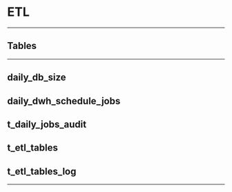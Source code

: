 # **ETL**

---

## **Tables**

---

## **daily_db_size**

## **daily_dwh_schedule_jobs**

## **t_daily_jobs_audit**

## **t_etl_tables**


## **t_etl_tables_log**

---


